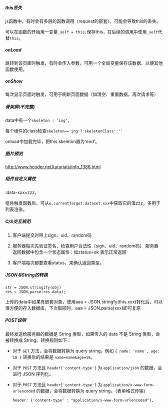 ##### this丢失

js函数中，有时会有多层的函数调用（request的嵌套），可能会导致this的丢失。

可以在函数的开始用一变量`_self = this;`保存this，在后续的调用中使用`_self`代替`this`。



##### onLoad

跳转到该页面时触发，有时会传入参数，可用一个全局变量保存该数据，以便其他函数使用。

##### onShow

每次显示页面时触发，可用于刷新页面数据（如清空、重置数据，再次请求等）



##### 骨架屏(不完整)

data中有一个`skeleton : 'ing'`，

每个组件的class检查`skeleton=='ing'?'skeletonClass':''`

onload中加载完毕，把this.skeleton置为'end'。

##### 图片预览

http://www.hcoder.net/tutorials/info_1386.html



##### 组件自定义属性

:data-xxx=zzz，

组件触发函数后，可从`e.currentTarget.dataset.xxx`中获取它的值zzz，多用于列表渲染。



##### C/S交互规范

1. 客户端提交时带上sign、uid、random码

2. 服务器每次先验证签名、检查用户合法性（sign、uid、random码）
   服务器返回数据中包含一个状态属性：如status=ok 表示正常返回

3. 客户端每次都要查看status，来确认返回类型。



##### JSON与String的转换

```
str = JSON.stringify(obj)
res = JSON.parse(res.data);
```

上传的data中如果有嵌套对象，使用aaa = JSON.stringfy(this.xxx)转化后，可以很方便的存入数据库，下次取回时，aaa = JSON.parse(xxx)即可复原



##### POST说明

最终发送给服务器的数据是 String 类型，如果传入的 data 不是 String 类型，会被转换成 String。转换规则如下：

- 对于 `GET` 方法，会将数据转换为 query string。例如 `{ name: 'name', age: 18 }` 转换后的结果是 `name=name&age=18`。

- 对于 `POST` 方法且 `header['content-type']` 为 `application/json` 的数据，会进行 JSON 序列化。

- 对于 `POST` 方法且 `header['content-type']` 为 `application/x-www-form-urlencoded` 的数据，会将数据转换为 query string。（表单格式传输）

  ```
  header: {'content-type' : "application/x-www-form-urlencoded"},
  ```

  

